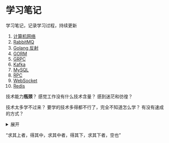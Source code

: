 # 学习笔记

学习笔记，记录学习过程，持续更新


1. [计算机网络](./computer_network/README.md)
2. [RabbitMQ](./go-rabbitmq/README.md)
3. [Golang 反射](./go-reflect/README.md)
4. [GORM](./gorm/READEM.md)
5. [GRPC](./grpc/README.md)
6. [Kafka](./Kafka/README.md)
7. [MySQL](./mysql/README.md)
8. [RPC](./rpc/README.md)
9. [WebSocket](./websocket/README.md)
10. [Redis](./redis/README.md)



技术能力**瓶颈**？
感觉工作没有什么技术含量？
感到迷茫和彷徨？

技术太多学不过来？
要学的技术多得都不行了，完全不知道怎么学？
有没有速成的方式？

<details>
<summary>展开</summary>
...
</details>


“求其上者，得其中，求其中者，得其下，求其下者，空也”
